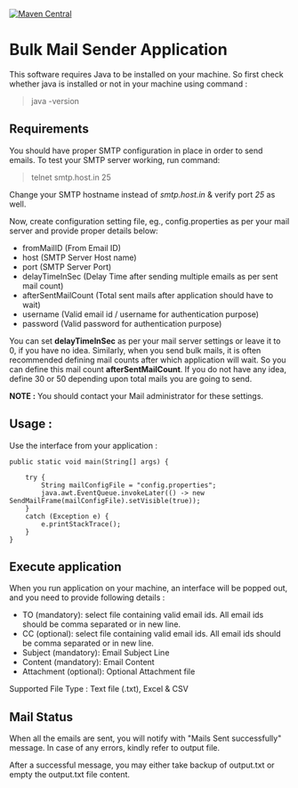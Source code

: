 [![Maven Central](https://maven-badges.herokuapp.com/maven-central/com.arpitram/bulkmailer/badge.svg)](https://maven-badges.herokuapp.com/maven-central/com.arpitram/bulkmailer)

# Bulk Mail Sender Application

This software requires Java to be installed on your machine. So first check whether java is installed or not in your machine using command :

>java -version


## Requirements

You should have proper SMTP configuration in place in order to send
emails. To test your SMTP server working, run command:

>telnet smtp.host.in 25

Change your SMTP hostname instead of *smtp.host.in* & verify port 
*25* as well.

Now, create configuration setting file, eg., config.properties as per your mail server 
and provide proper details below:

- fromMailID (From Email ID)
- host (SMTP Server Host name)
- port (SMTP Server Port)
- delayTimeInSec (Delay Time after sending multiple emails as per sent mail count)
- afterSentMailCount (Total sent mails after application should have to wait)
- username (Valid email id / username for authentication purpose)
- password (Valid password for authentication purpose)

You can set **delayTimeInSec** as per your mail server settings or leave it to 0, if 
you have no idea. Similarly, when you send bulk mails, it is often 
recommended defining mail counts after which application will 
wait. So you can define this mail count **afterSentMailCount**. If you 
do not have any idea, define 30 or 50 depending upon total mails you are 
going to send.

**NOTE :** You should contact your Mail administrator for 
these settings.

## Usage :

Use the interface from your application :

```
public static void main(String[] args) {

    try {
        String mailConfigFile = "config.properties";
        java.awt.EventQueue.invokeLater(() -> new SendMailFrame(mailConfigFile).setVisible(true));
    }
    catch (Exception e) {
        e.printStackTrace();
    }
}
```

## Execute application

When you run application on your machine, an interface will be 
popped out, and you need to provide following details :

- TO (mandatory): select file containing valid email ids. All email ids should be comma separated or in new line.
- CC (optional): select file containing valid email ids. All email ids should be comma separated or in new line.
- Subject (mandatory): Email Subject Line
- Content (mandatory): Email Content
- Attachment (optional): Optional Attachment file

Supported File Type : Text file (.txt), Excel & CSV

## Mail Status

When all the emails are sent, you will notify with "Mails Sent successfully" message. 
In case of any errors, kindly refer to output file.

After a successful message, you may either take backup of output.txt or empty the output.txt file content.
